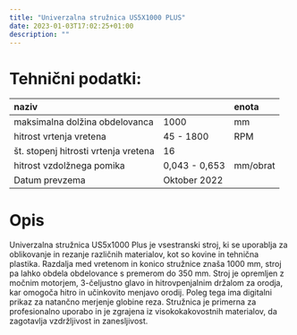 ```yaml
---
title: "Univerzalna stružnica US5X1000 PLUS"
date: 2023-01-03T17:02:25+01:00
description: ""
---
```

# Tehnični podatki:
| naziv |   | enota |
| :-- | :-- | :-- |
| maksimalna dolžina obdelovanca | 1000 | mm |
| hitrost vrtenja vretena | 45 - 1800 | RPM |
| št. stopenj hitrosti vrtenja vretena | 16 |  |
| hitrost vzdolžnega pomika | 0,043 - 0,653 | mm/obrat |
| Datum prevzema | Oktober 2022 |  |
# Opis
Univerzalna stružnica US5x1000 Plus je vsestranski stroj, ki se uporablja za oblikovanje in rezanje različnih materialov, kot so kovine in tehnična plastika. Razdalja med vretenom in konico stružnice znaša 1000 mm, stroj pa lahko obdela obdelovance s premerom do 350 mm. Stroj je opremljen z močnim motorjem, 3-čeljustno glavo in hitrovpenjalnim držalom za orodja, kar omogoča hitro in učinkovito menjavo orodij. Poleg tega ima digitalni prikaz za natančno merjenje globine reza. Stružnica je primerna za profesionalno uporabo in je zgrajena iz visokokakovostnih materialov, da zagotavlja vzdržljivost in zanesljivost.